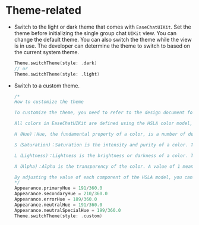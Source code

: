 # Theme-related

- Switch to the light or dark theme that comes with `EaseChatUIKit`. Set the theme before initializing the single group chat `UIKit` view. You can change the default theme. You can also switch the theme while the view is in use. The developer can determine the theme to switch to based on the current system theme.

    ```swift
    Theme.switchTheme(style: .dark)
    // or
    Theme.switchTheme(style: .light)
    ```

- Switch to a custom theme.

    ```swift
    /*
    How to customize the theme
    
    To customize the theme, you need to refer to the design document for the theme color to define the following five theme color hue values.
    
    All colors in EaseChatUIKit are defined using the HSLA color model, which is a way of representing colors using hue, saturation, brightness, and alpha.
    
    H（Hue)：Hue, the fundamental property of a color, is a number of degrees on the color wheel from 0 to 360. 0 is red, 120 is green, and 240 is blue.
    
    S（Saturation)：Saturation is the intensity and purity of a color. The higher the saturation, the more vivid the color; the lower the saturation, the closer the color is to gray. Saturation is expressed as a percentage value ranging from 0% to 100%. 0% means grayscale, 100% means full color.
    
    L（Lightness)：Lightness is the brightness or darkness of a color. The higher the luminance, the brighter the color; the lower the luminance, the darker the color. Luminance is expressed as a percentage value ranging from 0% to 100%. 0% means black and 100% means white.
    
    A（Alpha)：Alpha is the transparency of the color. A value of 1 means completely opaque, 0 means completely transparent.
    
    By adjusting the value of each component of the HSLA model, you can achieve precise color control.
    */
    Appearance.primaryHue = 191/360.0
    Appearance.secondaryHue = 210/360.0
    Appearance.errorHue = 189/360.0
    Appearance.neutralHue = 191/360.0
    Appearance.neutralSpecialHue = 199/360.0
    Theme.switchTheme(style: .custom)
    ```